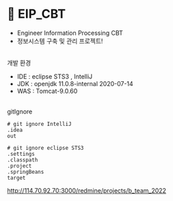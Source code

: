 # 📌 EIP_CBT
- Engineer Information Processing CBT
- 정보시스템 구축 및 관리 프로젝트!

<br>
개발 환경

- IDE : eclipse STS3 , IntelliJ
- JDK : openjdk 11.0.8-internal 2020-07-14
- WAS : Tomcat-9.0.60

<br>
gitIgnore

```
# git ignore IntelliJ
.idea
out

# git ignore eclipse STS3
.settings
.classpath
.project
.springBeans
target
```

http://114.70.92.70:3000/redmine/projects/b_team_2022

